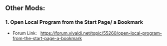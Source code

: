 ## Other Mods:

### 1. Open Local Program from the Start Page/ a Bookmark

- Forum Link: &nbsp; https://forum.vivaldi.net/topic/55260/open-local-program-from-the-start-page-a-bookmark
